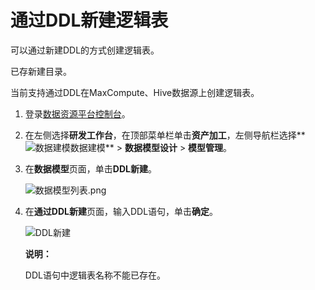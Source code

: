 # 通过DDL新建逻辑表

可以通过新建DDL的方式创建逻辑表。

已存新建目录。

当前支持通过DDL在MaxCompute、Hive数据源上创建逻辑表。

1.  登录[数据资源平台控制台](https://dataq.console.aliyun.com)。

2.  在左侧选择**研发工作台**，在顶部菜单栏单击**资产加工**，左侧导航栏选择**![数据建模](https://static-aliyun-doc.oss-accelerate.aliyuncs.com/assets/img/zh-CN/9392067061/p190187.png)数据建模** \> **数据模型设计** \> **模型管理**。

3.  在**数据模型**页面，单击**DDL新建**。

    ![数据模型列表.png](https://static-aliyun-doc.oss-accelerate.aliyuncs.com/assets/img/zh-CN/9803067061/p190654.png)

4.  在**通过DDL新建**页面，输入DDL语句，单击**确定**。

    ![DDL新建](https://static-aliyun-doc.oss-accelerate.aliyuncs.com/assets/img/zh-CN/7648559951/p132263.jpg)

    **说明：**

    DDL语句中逻辑表名称不能已存在。


